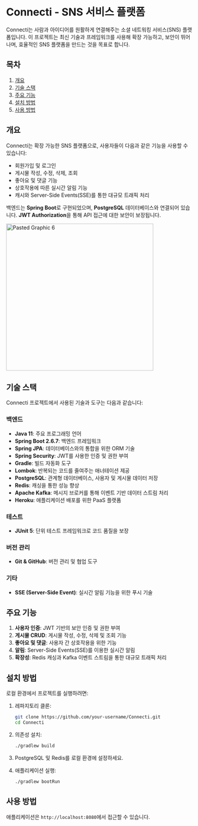 
# Connecti - SNS 서비스 플랫폼

Connecti는 사람과 아이디어를 원활하게 연결해주는 소셜 네트워킹 서비스(SNS) 플랫폼입니다. 이 프로젝트는 최신 기술과 프레임워크를 사용해 확장 가능하고, 보안이 뛰어나며, 효율적인 SNS 플랫폼을 만드는 것을 목표로 합니다.

## 목차
1. [개요](#개요)
2. [기술 스택](#기술-스택)
3. [주요 기능](#주요-기능)
4. [설치 방법](#설치-방법)
5. [사용 방법](#사용-방법)

## 개요
Connecti는 확장 가능한 SNS 플랫폼으로, 사용자들이 다음과 같은 기능을 사용할 수 있습니다:
- 회원가입 및 로그인
- 게시물 작성, 수정, 삭제, 조회
- 좋아요 및 댓글 기능
- 상호작용에 따른 실시간 알림 기능
- 캐시와 Server-Side Events(SSE)를 통한 대규모 트래픽 처리

백엔드는 **Spring Boot**로 구현되었으며, **PostgreSQL** 데이터베이스와 연결되어 있습니다. **JWT Authorization**을 통해 API 접근에 대한 보안이 보장됩니다.

<img width="398" alt="Pasted Graphic 6" src="https://github.com/user-attachments/assets/235ed17c-f503-4089-9933-33faf005e8ce">

## 기술 스택
Connecti 프로젝트에서 사용된 기술과 도구는 다음과 같습니다:

### 백엔드
- **Java 11**: 주요 프로그래밍 언어
- **Spring Boot 2.6.7**: 백엔드 프레임워크
- **Spring JPA**: 데이터베이스와의 통합을 위한 ORM 기술
- **Spring Security**: JWT를 사용한 인증 및 권한 부여
- **Gradle**: 빌드 자동화 도구
- **Lombok**: 반복되는 코드를 줄여주는 애너테이션 제공
- **PostgreSQL**: 관계형 데이터베이스, 사용자 및 게시물 데이터 저장
- **Redis**: 캐싱을 통한 성능 향상
- **Apache Kafka**: 메시지 브로커를 통해 이벤트 기반 데이터 스트림 처리
- **Heroku**: 애플리케이션 배포를 위한 PaaS 플랫폼

### 테스트
- **JUnit 5**: 단위 테스트 프레임워크로 코드 품질을 보장

### 버전 관리
- **Git & GitHub**: 버전 관리 및 협업 도구

### 기타
- **SSE (Server-Side Event)**: 실시간 알림 기능을 위한 푸시 기술


## 주요 기능
1. **사용자 인증**: JWT 기반의 보안 인증 및 권한 부여
2. **게시물 CRUD**: 게시물 작성, 수정, 삭제 및 조회 기능
3. **좋아요 및 댓글**: 사용자 간 상호작용을 위한 기능
4. **알림**: Server-Side Events(SSE)를 이용한 실시간 알림
5. **확장성**: Redis 캐싱과 Kafka 이벤트 스트림을 통한 대규모 트래픽 처리

## 설치 방법
로컬 환경에서 프로젝트를 실행하려면:

1. 레파지토리 클론:
    ```bash
    git clone https://github.com/your-username/Connecti.git
    cd Connecti
    ```

2. 의존성 설치:
    ```bash
    ./gradlew build
    ```

3. PostgreSQL 및 Redis를 로컬 환경에 설정하세요.

4. 애플리케이션 실행:
    ```bash
    ./gradlew bootRun
    ```

## 사용 방법
애플리케이션은 `http://localhost:8080`에서 접근할 수 있습니다.

